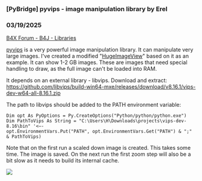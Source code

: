### [PyBridge] pyvips - image manipulation library by Erel
### 03/19/2025
[B4X Forum - B4J - Libraries](https://www.b4x.com/android/forum/threads/166206/)

[pyvips](https://github.com/libvips/pyvips) is a very powerful image manipulation library. It can manipulate very large images. I've created a modified "[HugeImageView](https://www.b4x.com/android/forum/threads/b4x-hugeimageview-show-very-large-images.132905/#content)" based on it as an example. It can show 1-2 GB images. These are images that need special handling to draw, as the full image can't be loaded into RAM.  
  
It depends on an external library - libvips. Download and extract: <https://github.com/libvips/build-win64-mxe/releases/download/v8.16.1/vips-dev-w64-all-8.16.1.zip>  
  
The path to libvips should be added to the PATH environment variable:  

```B4X
Dim opt As PyOptions = Py.CreateOptions("Python/python/python.exe")  
Dim PathToVips As String = "C:\Users\H\Downloads\projects\vips-dev-8.16\bin" '<—-  
opt.EnvironmentVars.Put("PATH", opt.EnvironmentVars.Get("PATH") & ";" & PathToVips)
```

  
  
Note that on the first run a scaled down image is created. This takes some time. The image is saved. On the next run the first zoom step will also be a bit slow as it needs to build its internal cache.  
  
![](https://www.b4x.com/android/forum/attachments/162768)